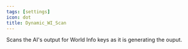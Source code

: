 ```yaml
---
tags: [settings]
icon: dot
title: Dynamic_WI_Scan
---
```

Scans the AI's output for World Info keys as it is generating the ouput.